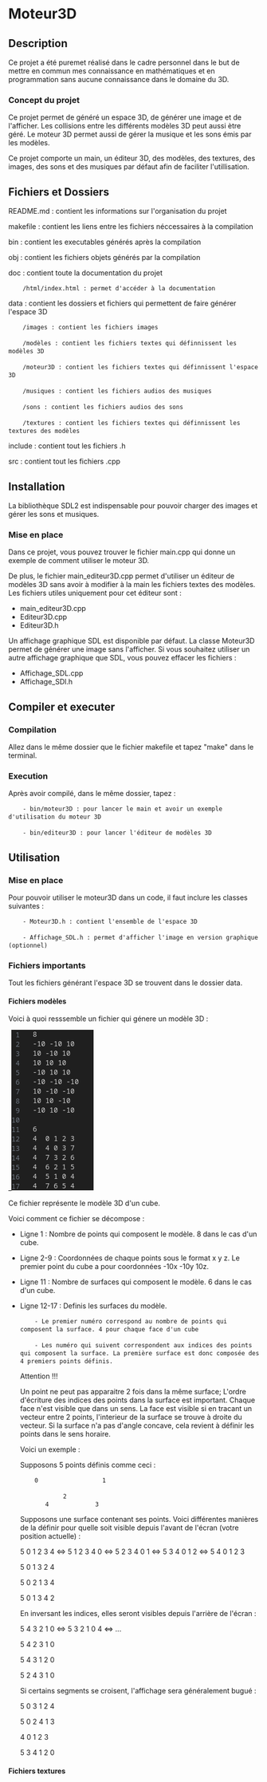 # Moteur3D

## Description
Ce projet a été puremet réalisé dans le cadre personnel dans le but de mettre en commun mes connaissance en mathématiques et en programmation sans aucune connaissance dans le domaine du 3D.

### Concept du projet
Ce projet permet de généré un espace 3D, de générer une image et de l'afficher.
Les collisions entre les différents modèles 3D peut aussi ètre géré.
Le moteur 3D permet aussi de gérer la musique et les sons émis par les modèles.

Ce projet comporte un main, un éditeur 3D, des modèles, des textures, des images, des sons et des musiques par défaut afin de faciliter l'utillisation.

## Fichiers et Dossiers
README.md : contient les informations sur l'organisation du projet

makefile : contient les liens entre les fichiers néccessaires à la compilation

bin : contient les executables générés après la compilation

obj : contient les fichiers objets générés par la compilation

doc : contient toute la documentation du projet

        /html/index.html : permet d'accéder à la documentation

data : contient les dossiers et fichiers qui permettent de faire générer l'espace 3D

        /images : contient les fichiers images

        /modèles : contient les fichiers textes qui définnissent les modèles 3D

        /moteur3D : contient les fichiers textes qui définnissent l'espace 3D

        /musiques : contient les fichiers audios des musiques

        /sons : contient les fichiers audios des sons

        /textures : contient les fichiers textes qui définnissent les textures des modèles

include : contient tout les fichiers .h

src : contient tout les fichiers .cpp

## Installation
La bibliothèque SDL2 est indispensable pour pouvoir charger des images et gérer les sons et musiques.

### Mise en place
Dans ce projet, vous pouvez trouver le fichier main.cpp qui donne un exemple de 
comment utiliser le moteur 3D.

De plus, le fichier main_editeur3D.cpp permet d'utiliser un éditeur de modèles 3D 
sans avoir à modifier à la main les fichiers textes des modèles.
Les fichiers utiles uniquement pour cet éditeur sont :
- main_editeur3D.cpp
- Editeur3D.cpp
- Editeur3D.h

Un affichage graphique SDL est disponible par défaut.
La classe Moteur3D permet de générer une image sans l'afficher.
Si vous souhaitez utiliser un autre affichage graphique que SDL, vous 
pouvez effacer les fichiers :
- Affichage_SDL.cpp
- Affichage_SDl.h
        
## Compiler et executer
### Compilation
Allez dans le même dossier que le fichier makefile et tapez "make" dans le terminal.

### Execution
Après avoir compilé, dans le même dossier, tapez :

        - bin/moteur3D : pour lancer le main et avoir un exemple d'utilisation du moteur 3D

        - bin/editeur3D : pour lancer l'éditeur de modèles 3D

## Utilisation
### Mise en place
Pour pouvoir utiliser le moteur3D dans un code, il faut inclure les classes suivantes : 
        
        - Moteur3D.h : contient l'ensemble de l'espace 3D

        - Affichage_SDL.h : permet d'afficher l'image en version graphique (optionnel)

### Fichiers importants
Tout les fichiers générant l'espace 3D se trouvent dans le dossier data.

#### Fichiers modèles
Voici à quoi resssemble un fichier qui génere un modèle 3D :

_![Modèle de cube](https://github.com/NiCoutG/Moteur3D/blob/main/doc/ReadMe/modèle.png?raw=true)

Ce fichier représente le modèle 3D d'un cube.

Voici comment ce fichier se décompose :

- Ligne 1 : Nombre de points qui composent le modèle. 8 dans le cas d'un cube.
- Ligne 2-9 : Coordonnées de chaque points sous le format x y z. Le premier point du cube a pour coordonnées -10x -10y 10z.
- Ligne 11 : Nombre de surfaces qui composent le modèle. 6 dans le cas d'un cube.
- Ligne 12-17 : Definis les surfaces du modèle.
  
          - Le premier numéro correspond au nombre de points qui composent la surface. 4 pour chaque face d'un cube
  
          - Les numéro qui suivent correspondent aux indices des points qui composent la surface. La première surface est donc composée des 4 premiers points définis.

  Attention !!!

  Un point ne peut pas apparaitre 2 fois dans la même surface;
  L'ordre d'écriture des indices des points dans la surface est important.
  Chaque face n'est visible que dans un sens.
  La face est visible si en tracant un vecteur entre 2 points, l'interieur de la surface se trouve à droite du vecteur.
  Si la surface n'a pas d'angle concave, cela revient à définir les points dans le sens horaire.

  Voici un exemple :

  Supposons 5 points définis comme ceci :

          0                  1

                  2
             4             3

  Supposons une surface contenant ses points.
  Voici différentes manières de la définir pour quelle soit visible depuis l'avant de l'écran (votre position actuelle) :

  5  0 1 2 3 4 <=> 5  1 2 3 4 0 <=> 5  2 3 4 0 1 <=> 5  3 4 0 1 2 <=> 5  4 0 1 2 3
  
  5  0 1 3 2 4
  
  5  0 2 1 3 4
  
  5  0 1 3 4 2

  En inversant les indices, elles seront visibles depuis l'arrière de l'écran :

  5  4 3 2 1 0 <=> 5  3 2 1 0 4 <=> ...
  
  5  4 2 3 1 0
  
  5  4 3 1 2 0
  
  5  2 4 3 1 0

  Si certains segments se croisent, l'affichage sera généralement bugué :

  5  0 3 1 2 4
  
  5  0 2 4 1 3
  
  4  0 1 2 3
  
  5  3 4 1 2 0


#### Fichiers textures
